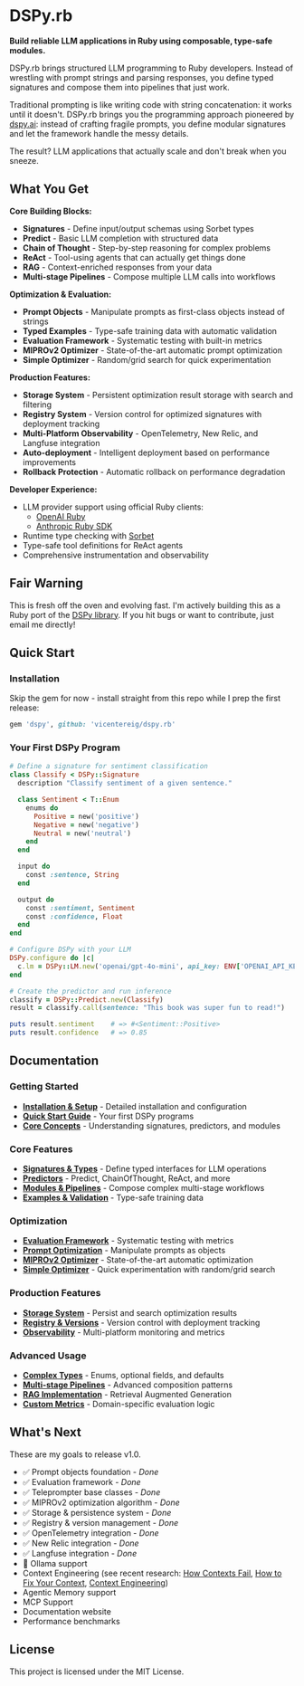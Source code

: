 # DSPy.rb

**Build reliable LLM applications in Ruby using composable, type-safe modules.**

DSPy.rb brings structured LLM programming to Ruby developers. Instead of wrestling with prompt strings and parsing responses, you define typed signatures and compose them into pipelines that just work.

Traditional prompting is like writing code with string concatenation: it works until it doesn't. DSPy.rb brings you the programming approach pioneered by [dspy.ai](https://dspy.ai/): instead of crafting fragile prompts, you define modular signatures and let the framework handle the messy details.

The result? LLM applications that actually scale and don't break when you sneeze.

## What You Get

**Core Building Blocks:**
- **Signatures** - Define input/output schemas using Sorbet types
- **Predict** - Basic LLM completion with structured data
- **Chain of Thought** - Step-by-step reasoning for complex problems
- **ReAct** - Tool-using agents that can actually get things done
- **RAG** - Context-enriched responses from your data
- **Multi-stage Pipelines** - Compose multiple LLM calls into workflows

**Optimization & Evaluation:**
- **Prompt Objects** - Manipulate prompts as first-class objects instead of strings
- **Typed Examples** - Type-safe training data with automatic validation
- **Evaluation Framework** - Systematic testing with built-in metrics
- **MIPROv2 Optimizer** - State-of-the-art automatic prompt optimization
- **Simple Optimizer** - Random/grid search for quick experimentation

**Production Features:**
- **Storage System** - Persistent optimization result storage with search and filtering
- **Registry System** - Version control for optimized signatures with deployment tracking
- **Multi-Platform Observability** - OpenTelemetry, New Relic, and Langfuse integration
- **Auto-deployment** - Intelligent deployment based on performance improvements
- **Rollback Protection** - Automatic rollback on performance degradation

**Developer Experience:**
- LLM provider support using official Ruby clients:
  - [OpenAI Ruby](https://github.com/openai/openai-ruby)
  - [Anthropic Ruby SDK](https://github.com/anthropics/anthropic-sdk-ruby)
- Runtime type checking with [Sorbet](https://sorbet.org/)
- Type-safe tool definitions for ReAct agents
- Comprehensive instrumentation and observability

## Fair Warning

This is fresh off the oven and evolving fast. I'm actively building this as a Ruby port of the [DSPy library](https://dspy.ai/). If you hit bugs or want to contribute, just email me directly!

## Quick Start

### Installation

Skip the gem for now - install straight from this repo while I prep the first release:

```ruby
gem 'dspy', github: 'vicentereig/dspy.rb'
```

### Your First DSPy Program

```ruby
# Define a signature for sentiment classification
class Classify < DSPy::Signature
  description "Classify sentiment of a given sentence."

  class Sentiment < T::Enum
    enums do
      Positive = new('positive')
      Negative = new('negative')
      Neutral = new('neutral')
    end
  end

  input do
    const :sentence, String
  end

  output do
    const :sentiment, Sentiment
    const :confidence, Float
  end
end

# Configure DSPy with your LLM
DSPy.configure do |c|
  c.lm = DSPy::LM.new('openai/gpt-4o-mini', api_key: ENV['OPENAI_API_KEY'])
end

# Create the predictor and run inference
classify = DSPy::Predict.new(Classify)
result = classify.call(sentence: "This book was super fun to read!")

puts result.sentiment    # => #<Sentiment::Positive>  
puts result.confidence   # => 0.85
```

## Documentation

### Getting Started
- **[Installation & Setup](docs/getting-started/installation.md)** - Detailed installation and configuration
- **[Quick Start Guide](docs/getting-started/quick-start.md)** - Your first DSPy programs
- **[Core Concepts](docs/getting-started/core-concepts.md)** - Understanding signatures, predictors, and modules

### Core Features
- **[Signatures & Types](docs/core-concepts/signatures.md)** - Define typed interfaces for LLM operations
- **[Predictors](docs/core-concepts/predictors.md)** - Predict, ChainOfThought, ReAct, and more
- **[Modules & Pipelines](docs/core-concepts/modules.md)** - Compose complex multi-stage workflows
- **[Examples & Validation](docs/core-concepts/examples.md)** - Type-safe training data

### Optimization
- **[Evaluation Framework](docs/optimization/evaluation.md)** - Systematic testing with metrics
- **[Prompt Optimization](docs/optimization/prompt-optimization.md)** - Manipulate prompts as objects
- **[MIPROv2 Optimizer](docs/optimization/miprov2.md)** - State-of-the-art automatic optimization
- **[Simple Optimizer](docs/optimization/simple-optimizer.md)** - Quick experimentation with random/grid search

### Production Features
- **[Storage System](docs/enterprise/storage.md)** - Persist and search optimization results
- **[Registry & Versions](docs/enterprise/registry.md)** - Version control with deployment tracking
- **[Observability](docs/enterprise/observability.md)** - Multi-platform monitoring and metrics

### Advanced Usage
- **[Complex Types](docs/advanced/complex-types.md)** - Enums, optional fields, and defaults
- **[Multi-stage Pipelines](docs/advanced/pipelines.md)** - Advanced composition patterns
- **[RAG Implementation](docs/advanced/rag.md)** - Retrieval Augmented Generation
- **[Custom Metrics](docs/advanced/custom-metrics.md)** - Domain-specific evaluation logic

## What's Next

These are my goals to release v1.0.

- ✅ Prompt objects foundation - *Done*
- ✅ Evaluation framework - *Done*  
- ✅ Teleprompter base classes - *Done*
- ✅ MIPROv2 optimization algorithm - *Done*
- ✅ Storage & persistence system - *Done*
- ✅ Registry & version management - *Done*
- ✅ OpenTelemetry integration - *Done*
- ✅ New Relic integration - *Done*
- ✅ Langfuse integration - *Done*
- 🚧 Ollama support
- Context Engineering (see recent research: [How Contexts Fail](https://www.dbreunig.com/2025/06/22/how-contexts-fail-and-how-to-fix-them.html), [How to Fix Your Context](https://www.dbreunig.com/2025/06/26/how-to-fix-your-context.html), [Context Engineering](https://simonwillison.net/2025/Jun/27/context-engineering/))
- Agentic Memory support
- MCP Support
- Documentation website
- Performance benchmarks

## License

This project is licensed under the MIT License.
